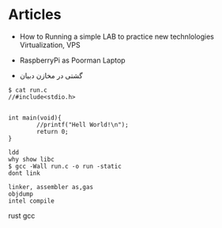 # Articles

* How to Running a simple LAB to practice new technlologies
  Virtualization, VPS

* RaspberryPi as Poorman Laptop

* گشتی در مخازن دبیان

```
$ cat run.c 
//#include<stdio.h>


int main(void){
        //printf("Hell World!\n");
        return 0;
}

ldd
why show libc
$ gcc -Wall run.c -o run -static
dont link

linker, assembler as,gas
objdump
intel compile

```

rust gcc
